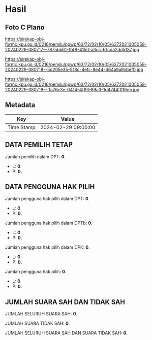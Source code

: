 # Hasil

## Foto C Plano

https://sirekap-obj-formc.kpu.go.id/0216/pemilu/ppwp/63/72/02/10/05/6372021005058-20240229-080717--7875bb61-1bf8-4150-a3cc-61cda2dd5137.jpg

https://sirekap-obj-formc.kpu.go.id/0216/pemilu/ppwp/63/72/02/10/05/6372021005058-20240229-080718--5d205e35-518c-4efc-8e44-464a9a9cbef0.jpg

https://sirekap-obj-formc.kpu.go.id/0216/pemilu/ppwp/63/72/02/10/05/6372021005058-20240229-080718--ffa76c3e-0414-4f83-89a3-1d4744f016e5.jpg


## Metadata

| Key        | Value               |
| ---------- | ------------------- |
| Time Stamp | 2024-02-29 09:00:00 |


## DATA PEMILIH TETAP

Jumlah pemilih dalam DPT: **0**.
 * L: **0**.
 * P: **0**.

## DATA PENGGUNA HAK PILIH

Jumlah pengguna hak pilih dalam DPT: **0**.
 * L: **0**.
 * P: **0**.

Jumlah pengguna hak pilih dalam DPTb: **0**.
 * L: **0**.
 * P: **0**.

Jumlah pengguna hak pilih dalam DPK: **0**.
 * L: **0**.
 * P: **0**.

Jumlah pengguna hak pilih: **0**.
 * L: **0**.
 * P: **0**.

## JUMLAH SUARA SAH DAN TIDAK SAH

JUMLAH SELURUH SUARA SAH: **0**.

JUMLAH SUARA TIDAK SAH: **0**.

JUMLAH SELURUH SUARA SAH DAN SUARA TIDAK SAH: **0**.


